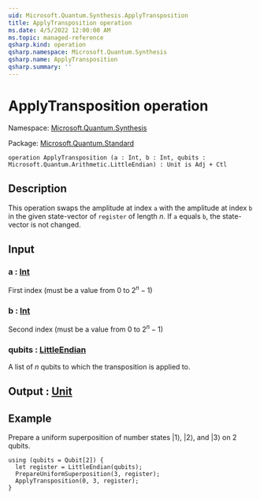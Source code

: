 ```yaml
---
uid: Microsoft.Quantum.Synthesis.ApplyTransposition
title: ApplyTransposition operation
ms.date: 4/5/2022 12:00:00 AM
ms.topic: managed-reference
qsharp.kind: operation
qsharp.namespace: Microsoft.Quantum.Synthesis
qsharp.name: ApplyTransposition
qsharp.summary: ''
---
```


# ApplyTransposition operation

Namespace: [Microsoft.Quantum.Synthesis](xref:Microsoft.Quantum.Synthesis)

Package: [Microsoft.Quantum.Standard](https://nuget.org/packages/Microsoft.Quantum.Standard)




```qsharp
operation ApplyTransposition (a : Int, b : Int, qubits : Microsoft.Quantum.Arithmetic.LittleEndian) : Unit is Adj + Ctl
```


## Description

This operation swaps the amplitude at index `a` with theamplitude at index `b` in the given state-vector of`register` of length $n$.  If `a` equals `b`, the state-vectoris not changed.

## Input

### a : [Int](xref:microsoft.quantum.qsharp.valueliterals#int-literals)

First index (must be a value from 0 to $2^n - 1$)


### b : [Int](xref:microsoft.quantum.qsharp.valueliterals#int-literals)

Second index (must be a value from 0 to $2^n - 1$)


### qubits : [LittleEndian](xref:Microsoft.Quantum.Arithmetic.LittleEndian)

A list of $n$ qubits to which the transposition is applied to.



## Output : [Unit](xref:microsoft.quantum.qsharp.valueliterals#unit-literal)



## Example

Prepare a uniform superposition of number states $|1\rangle$, $|2\rangle$, and$|3\rangle$ on 2 qubits.```qsharpusing (qubits = Qubit[2]) {  let register = LittleEndian(qubits);  PrepareUniformSuperposition(3, register);  ApplyTransposition(0, 3, register);}```